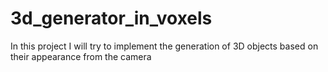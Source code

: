 # 3d_generator_in_voxels
In this project I will try to implement the generation of 3D objects based on their appearance from the camera
